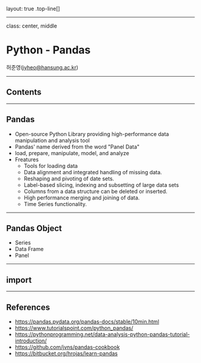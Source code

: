 layout: true
.top-line[]

---
class: center, middle
# Python - Pandas

허준영(jyheo@hansung.ac.kr)

---
## Contents


---
## Pandas
* Open-source Python Library providing high-performance data manipulation and analysis tool
* Pandas' name derived from the word "Panel Data"
* load, prepare, manipulate, model, and analyze
* Freatures
    - Tools for loading data
    - Data alignment and integrated handling of missing data.
    - Reshaping and pivoting of date sets.
    - Label-based slicing, indexing and subsetting of large data sets
    - Columns from a data structure can be deleted or inserted.
    - High performance merging and joining of data.
    - Time Series functionality.

---
## Pandas Object
* Series
* Data Frame
* Panel
---
## import



---
## References
* https://pandas.pydata.org/pandas-docs/stable/10min.html
* https://www.tutorialspoint.com/python_pandas/
* https://pythonprogramming.net/data-analysis-python-pandas-tutorial-introduction/
* https://github.com/jvns/pandas-cookbook
* https://bitbucket.org/hrojas/learn-pandas
